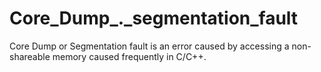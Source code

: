 # Core_Dump_._segmentation_fault
Core Dump or Segmentation fault is an error caused by accessing a non-shareable memory caused frequently in C/C++.

